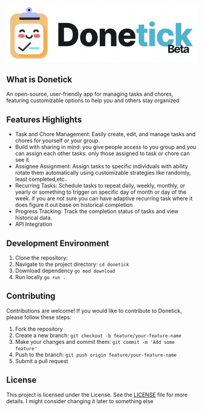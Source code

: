 
![Logo](assets/logo.png)
## What is Donetick
An open-source, user-friendly app for managing tasks and chores, featuring customizable options to help you and others stay organized

## Features Highlights
- Task and Chore Management: Easily create, edit, and manage tasks and chores for yourself or your group.
- Build with sharing in mind: you give people access to you group and you can assign each other tasks. only those assigned to task or chore can see it
- Assignee Assignment: Assign tasks to specific individuals with ability rotate them automatically using customizable strategies like randomly, least completed,etc..
- Recurring Tasks: Schedule tasks to repeat daily, weekly, monthly, or yearly or something to trigger on specific day of month or day of the week. if you are not sure you can have adaptive recurring task where it does figure it out base on historical completion 
- Progress Tracking: Track the completion status of tasks and view historical data.
- API Integration 

## Development Environment 
1. Clone the repository:
2. Navigate to the project directory: `cd donetick`
3. Download dependency `go mod download`
4. Run locally `go run .`

## Contributing
Contributions are welcome! If you would like to contribute to Donetick, please follow these steps:
1. Fork the repository
2. Create a new branch: `git checkout -b feature/your-feature-name`
3. Make your changes and commit them: `git commit -m 'Add some feature'`
4. Push to the branch: `git push origin feature/your-feature-name`
5. Submit a pull request


## License
This project is licensed under the  License. See the [LICENSE](LICENSE) file for more details. I might consider changing it later to something else


